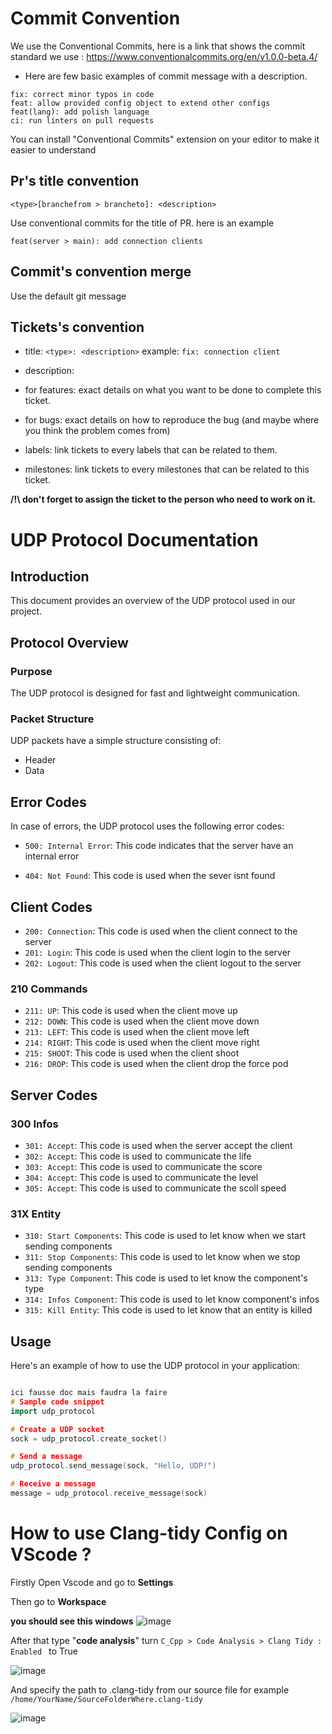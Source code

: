 # Commit Convention

We use the Conventional Commits, here is a link that shows the commit standard we use : https://www.conventionalcommits.org/en/v1.0.0-beta.4/

- Here are few basic examples of commit message with a description.
```
fix: correct minor typos in code
feat: allow provided config object to extend other configs
feat(lang): add polish language
ci: run linters on pull requests
```
You can install "Conventional Commits" extension on your editor to make it easier to understand

## Pr's title convention
```
<type>[branchefrom > brancheto]: <description>
```
Use conventional commits for the title of PR.
here is an example

```feat(server > main): add connection clients```

## Commit's convention  merge

Use the default git message

## Tickets's convention

- title:
       ```<type>: <description>```
example: 
       ```fix: connection client```

- description:

- for features: 
exact details on what you want to be done to complete this ticket.

- for bugs:
exact details on how to reproduce the bug (and maybe where you think the problem comes from)

- labels:
link tickets to every labels that can be related to them.

- milestones:
link tickets to every milestones that can be related to this ticket.

**/!\ don't forget to assign the ticket to the person who need to work on it.**


# UDP Protocol Documentation

## Introduction

This document provides an overview of the UDP protocol used in our project.

## Protocol Overview

### Purpose

The UDP protocol is designed for fast and lightweight communication.

### Packet Structure

UDP packets have a simple structure consisting of:

- Header
- Data

## Error Codes

In case of errors, the UDP protocol uses the following error codes:

- `500: Internal Error`: This code indicates that the server have an internal error

- `404: Not Found`: This code is used when the sever isnt found

## Client Codes

- `200: Connection`: This code is used when the client connect to the server
- `201: Login`: This code is used when the client login to the server
- `202: Logout`: This code is used when the client logout to the server

### 210 Commands

- `211: UP`: This code is used when the client move up
- `212: DOWN`: This code is used when the client move down
- `213: LEFT`: This code is used when the client move left
- `214: RIGHT`: This code is used when the client move right
- `215: SHOOT`: This code is used when the client shoot
- `216: DROP`: This code is used when the client drop the force pod

## Server Codes
### 300 Infos

- `301: Accept`: This code is used when the server accept the client
- `302: Accept`: This code is used to communicate the life
- `303: Accept`: This code is used to communicate the score
- `304: Accept`: This code is used to communicate the level
- `305: Accept`: This code is used to communicate the scoll speed

### 31X Entity

- `310: Start Components`: This code is used to let know when we start sending components
- `311: Stop Components`: This code is used to let know when we stop sending components
- `313: Type Component`: This code is used to let know the component's type
- `314: Infos Component`: This code is used to let know component's infos 
- `315: Kill Entity`: This code is used to let know that an entity is killed

## Usage

Here's an example of how to use the UDP protocol in your application:

```cpp

ici fausse doc mais faudra la faire
# Sample code snippet
import udp_protocol

# Create a UDP socket
sock = udp_protocol.create_socket()

# Send a message
udp_protocol.send_message(sock, "Hello, UDP!")

# Receive a message
message = udp_protocol.receive_message(sock)
```

# How to use Clang-tidy Config on VScode ?

Firstly Open Vscode and go to **Settings**

Then go to **Workspace**

**you should see this windows**
![image](https://github.com/AlexGuillard/R-Type/assets/91668926/0d9912f3-d151-4dcc-9f3b-9f4b1c5b4bec)

After that type "**code analysis**"
turn ```C_Cpp > Code Analysis > Clang Tidy : Enabled ``` to True

![image](https://github.com/AlexGuillard/R-Type/assets/91668926/5d4c6b83-e050-4857-84a0-c0229fc043db)

And specify the path to .clang-tidy from our source file for example ```/home/YourName/SourceFolderWhere.clang-tidy```

![image](https://github.com/AlexGuillard/R-Type/assets/91668926/2c035b8b-50a6-4d2f-bb49-8a19eaf4bfad)
